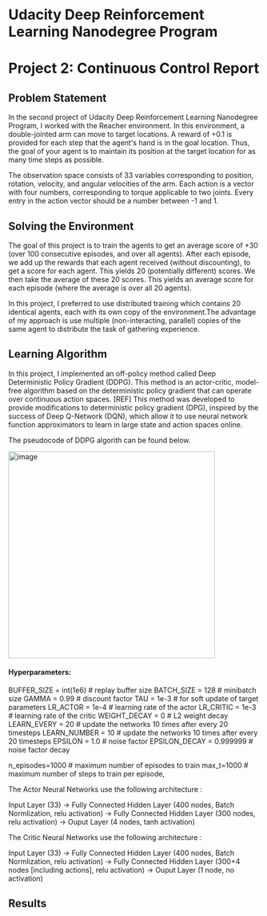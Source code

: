 <h1>Udacity Deep Reinforcement Learning Nanodegree Program</h1>
<h1>Project 2: Continuous Control Report</h1>

<h2>Problem Statement</h2>

In the second project of Udacity Deep Reinforcement Learning Nanodegree Program, I worked with the Reacher environment. In this environment, a double-jointed arm can move to target locations. A reward of +0.1 is provided for each step that the agent's hand is in the goal location. Thus, the goal of your agent is to maintain its position at the target location for as many time steps as possible.

The observation space consists of 33 variables corresponding to position, rotation, velocity, and angular velocities of the arm. Each action is a vector with four numbers, corresponding to torque applicable to two joints. Every entry in the action vector should be a number between -1 and 1. 

<h2>Solving the Environment</h2>

The goal of this project is to train the agents to get an average score of +30 (over 100 consecutive episodes, and over all agents). After each episode, we add up the rewards that each agent received (without discounting), to get a score for each agent. This yields 20 (potentially different) scores. We then take the average of these 20 scores.
This yields an average score for each episode (where the average is over all 20 agents).

In this project, I preferred to use distributed training which contains 20 identical agents, each with its own copy of the environment.The advantage of my approach is use multiple (non-interacting, parallel) copies of the same agent to distribute the task of gathering experience.

<h2>Learning Algorithm</h2>
In this project, I implemented an off-policy method called Deep Deterministic Policy Gradient (DDPG). This method is an actor-critic, model-free algorithm based on the deterministic policy gradient that can operate over continuous action spaces. [REF]   This method was developed to provide modifications to deterministic policy gradient (DPG), inspired by the success of Deep Q-Network (DQN), which allow it to use neural network function approximators to learn in large state and action spaces online. 

The pseudocode of DDPG algorith can be found below. 

<img width="413" alt="image" src="https://user-images.githubusercontent.com/51778059/154117715-e74d8f58-e755-47ba-9e3c-158d0f90628b.png">

<h4>Hyperparameters:</h4>
BUFFER_SIZE = int(1e6)  # replay buffer size
BATCH_SIZE = 128        # minibatch size
GAMMA = 0.99            # discount factor
TAU = 1e-3              # for soft update of target parameters
LR_ACTOR = 1e-4         # learning rate of the actor 
LR_CRITIC = 1e-3        # learning rate of the critic
WEIGHT_DECAY = 0        # L2 weight decay
LEARN_EVERY = 20        # update the networks 10 times after every 20 timesteps
LEARN_NUMBER = 10       # update the networks 10 times after every 20 timesteps
EPSILON = 1.0           # noise factor
EPSILON_DECAY = 0.999999  # noise factor decay

n_episodes=1000         # maximum number of episodes to train
max_t=1000              # maximum number of steps to train per episode,

The Actor Neural Networks use the following architecture :

Input Layer (33) ->
Fully Connected Hidden Layer (400 nodes, Batch Normlization, relu activation) ->
Fully Connected Hidden Layer (300 nodes, relu activation) ->
Ouput Layer (4 nodes, tanh activation)

The Critic Neural Networks use the following architecture :

Input Layer (33) ->
Fully Connected Hidden Layer (400 nodes, Batch Normlization, relu activation) ->
Fully Connected Hidden Layer (300+4 nodes [including actions], relu activation) ->
Ouput Layer (1 node, no activation)


<h2>Results</h2>
